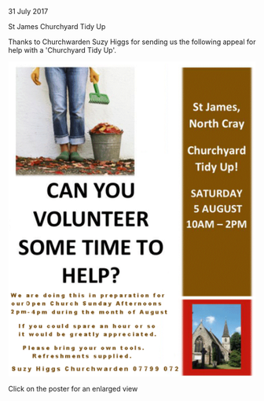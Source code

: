 31 July 2017

St James Churchyard Tidy Up

Thanks to Churchwarden Suzy Higgs for sending us the following appeal for help with a 'Churchyard Tidy Up'.

[](http://www.northcrayresidents.org.uk/posters/poster107.pdf)

![Image](images/nm0277_1.gif)

Click on the poster for an enlarged view
